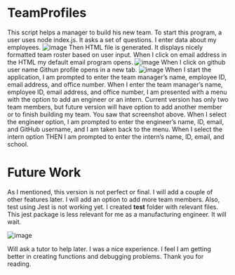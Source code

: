 # TeamProfiles
This script helps a manager to build his new team. To start this program, a user uses node index.js. It asks a set of questions. I enter data about my employees. 
![image](https://user-images.githubusercontent.com/88174852/139617588-9a643587-c0ca-439c-9254-96464a275cf3.png)
Then HTML file is generated. It displays nicely formatted team roster based on user input. When I click on email address in the HTML my default email program opens. 
![image](https://user-images.githubusercontent.com/88174852/139617691-b399ff36-a658-4732-9829-0c50f94bea53.png)
When I click on github user name Githun profile opens in a new tab. 
![image](https://user-images.githubusercontent.com/88174852/139617993-473678e3-91b5-49a8-8e40-7d343ab4b541.png)
When I start the application, I am prompted to enter the team manager’s name, employee ID, email address, and office number. When I enter the team manager’s name, employee ID, email address, and office number, I am presented with a menu with the option to add an engineer or an intern. Current version has only two team members, but future version will have option to add another member or to finish building my team. You saw that screenshot above. When I select the engineer option, I am prompted to enter the engineer’s name, ID, email, and GitHub username, and I am taken back to the menu. When I select the intern option
THEN I am prompted to enter the intern’s name, ID, email, and school. 
# Future Work
As I mentioned, this version is not perfect or final. I will add a couple of other features later. I will add an option to add more team members. Also, test using Jest is not working yet. I created __test__ folder with relevant files. This jest package is less relevant for me as a manufacturing engineer. It will wait. 

![image](https://user-images.githubusercontent.com/88174852/139618766-631319df-4516-4bc0-8fa5-a6cfd0409e24.png)

Will ask a tutor to help later. I was a nice experience. I feel I am getting better in creating functions and debugging problems. Thank you for reading. 

